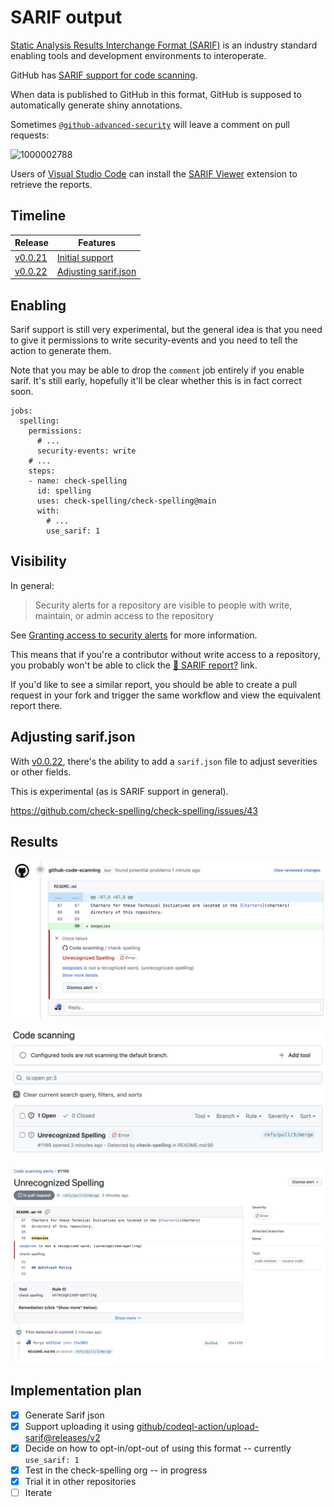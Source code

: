 # SARIF output

[Static Analysis Results Interchange Format (SARIF)](https://sarifweb.azurewebsites.net/) is an industry standard enabling tools and development environments to interoperate. 

GitHub has [SARIF support for code scanning](https://docs.github.com/en/code-security/code-scanning/integrating-with-code-scanning/sarif-support-for-code-scanning).

When data is published to GitHub in this format, GitHub is supposed to automatically generate shiny annotations.

Sometimes [`@github-advanced-security`](https://github.com/apps/github-advanced-security) will leave a comment on pull requests:

![1000002788](https://github.com/check-spelling/check-spelling/assets/2119212/530d7cbf-802e-48b6-9e7a-deacaa3ccf1f)

Users of [Visual Studio Code](https://code.visualstudio.com/) can install the [SARIF Viewer](https://marketplace.visualstudio.com/items?itemName=MS-SarifVSCode.sarif-viewer) extension to retrieve the reports. 

## Timeline

Release | Features
-|-
[v0.0.21](https://github.com/check-spelling/check-spelling/releases/tag/v0.0.21) | [Initial support](#Enabling)
[v0.0.22](https://github.com/check-spelling/check-spelling/releases/tag/v0.0.22) | [Adjusting sarif.json](#adjusting-sarifjson)

## Enabling

Sarif support is still very experimental, but the general idea is that you need to give it permissions to write security-events and you need to tell the action to generate them.

Note that you may be able to drop the `comment` job entirely if you enable sarif. It's still early, hopefully it'll be clear whether this is in fact correct soon.

```workflow
jobs:
  spelling:
    permissions:
      # ...
      security-events: write
    # ...
    steps:
    - name: check-spelling
      id: spelling
      uses: check-spelling/check-spelling@main
      with:
        # ...
        use_sarif: 1
```

## Visibility

In general:

> Security alerts for a repository are visible to people with write, maintain, or admin access to the repository

See [Granting access to security alerts](https://docs.github.com/en/repositories/managing-your-repositorys-settings-and-features/enabling-features-for-your-repository/managing-security-and-analysis-settings-for-your-repository#granting-access-to-security-alerts) for more information.

This means that if you're a contributor without write access to a repository, you probably won't be able to click the [👼 SARIF report?](#) link.

If you'd like to see a similar report, you should be able to create a pull request in your fork and trigger the same workflow and view the equivalent report there.

## Adjusting sarif.json

With [v0.0.22](https://github.com/check-spelling/check-spelling/releases/tag/v0.0.22), there's the ability to add a `sarif.json` file to adjust severities or other fields.

This is experimental (as is SARIF support in general).

https://github.com/check-spelling/check-spelling/issues/43

## Results

![Code scanning in PR](https://raw.githubusercontent.com/check-spelling/art/main/output/github-code-scanning-in-pr.png)

![Code scanning list](https://raw.githubusercontent.com/check-spelling/art/main/output/github-code-scanning-list.png)

![Code scanning entry](https://raw.githubusercontent.com/check-spelling/art/main/output/github-code-scanning-alert.png)

## Implementation plan

- [x] Generate Sarif json
- [x] Support uploading it using [github/codeql-action/upload-sarif@releases/v2](https://github.com/github/codeql-action/tree/releases/v2/upload-sarif)
- [x] Decide on how to opt-in/opt-out of using this format -- currently `use_sarif: 1`
- [x] Test in the check-spelling org -- in progress
- [x] Trial it in other repositories
- [ ] Iterate
